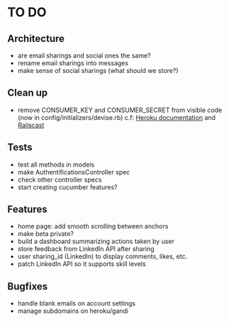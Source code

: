 TO DO
=====

Architecture
------------

- are email sharings and social ones the same?
- rename email sharings into messages
- make sense of social sharings (what should we store?)

Clean up
--------

- remove CONSUMER_KEY and CONSUMER_SECRET from visible code (now in config/initializers/devise.rb)
  c.f: [Heroku documentation](https://devcenter.heroku.com/articles/config-vars) and [Railscast](http://railscasts.com/episodes/235-devise-and-omniauth-revised)

Tests
-----

- test all methods in models
- make AuthentificationsController spec
- check other controller specs
- start creating cucumber features?

Features
--------

- home page: add smooth scrolling between anchors
- make beta private?
- build a dashboard summarizing actions taken by user
- store feedback from LinkedIn API after sharing
- user sharing_id (LinkedIn) to display comments, likes, etc.
- patch LinkedIn API so it supports skill levels


Bugfixes
--------

- handle blank emails on account settings
- manage subdomains on heroku/gandi